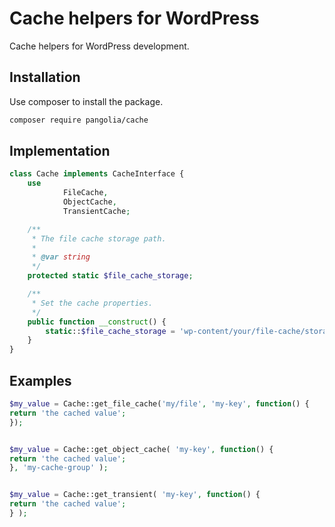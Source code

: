 # Cache helpers for WordPress

Cache helpers for WordPress development.

## Installation

Use composer to install the package.

````bash
composer require pangolia/cache
````

## Implementation

````php
class Cache implements CacheInterface {
	use 
            FileCache, 
            ObjectCache, 
            TransientCache;

	/**
	 * The file cache storage path.
	 *
	 * @var string
	 */
	protected static $file_cache_storage;

	/**
	 * Set the cache properties.
	 */
	public function __construct() {
		static::$file_cache_storage = 'wp-content/your/file-cache/storage';
	}
}
````

## Examples

````php
$my_value = Cache::get_file_cache('my/file', 'my-key', function() {
return 'the cached value';
});


$my_value = Cache::get_object_cache( 'my-key', function() {
return 'the cached value';
}, 'my-cache-group' );


$my_value = Cache::get_transient( 'my-key', function() {
return 'the cached value';
} );
````